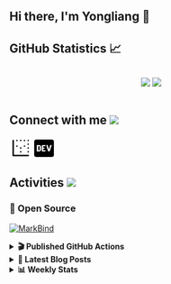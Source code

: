 ## Hi there, I'm Yongliang 👋 

## GitHub Statistics :chart_with_upwards_trend:
<div align="center">
<div style="display: flex; align-items: center; justify-content: center;">

[![](https://github-readme-stats.vercel.app/api?username=tlylt&show_icons=true&theme=tokyonight&hide_border=true&locale=en)](https://github.com/tlylt)
[![](https://github-readme-streak-stats.herokuapp.com/?user=tlylt&theme=tokyonight&hide_border=true)](https://github.com/tlylt)
</div>
</div>

## Connect with me <img src="https://media.giphy.com/media/2wh5K5yE3ulp3xgYcG/giphy-downsized.gif" width="30">

<a href="https://www.yongliangliu.com/" target="_blank"><img align="center" src="static/site-icon.png" alt="yongliangliu.com" height="40" width="40" /></a>
<a href="https://dev.to/tlylt" target="_blank"><img align="center" src="static/dev-badge.svg" alt="dev.to/tlylt" height="35" width="35" /></a>

## Activities <img src="https://media.giphy.com/media/WUlplcMpOCEmTGBtBW/giphy.gif" width="30">

### 🔭 Open Source

[![MarkBind](https://github-readme-stats.vercel.app/api/pin/?username=markbind&repo=markbind)](https://github.com/MarkBind/markbind)

<details>
<summary> <b>🎬 Published GitHub Actions </b> </summary>

[![install-graphviz](https://github-readme-stats.vercel.app/api/pin/?username=tlylt&repo=install-graphviz)](https://github.com/tlylt/install-graphviz)

[![reposense-action](https://github-readme-stats.vercel.app/api/pin/?username=tlylt&repo=reposense-action)](https://github.com/tlylt/reposense-action)

[![markbin-action](https://github-readme-stats.vercel.app/api/pin/?username=markbind&repo=markbind-action)](https://github.com/MarkBind/markbind-action)

</details>

<details>
<summary> <b>📕 Latest Blog Posts</b> </summary>

<!-- BLOG-POST-LIST:START -->
- [Open Source Software &lpar;OSS&rpar; Developer Journey](https://www.yongliangliu.com/blog/oss-dev-logs/)
- [Crossing abstraction barrier between parent and child class](https://www.yongliangliu.com/blog/cross-abstraction-barrier-between-parent-child/)
- [Intermediate GitHub CI Workflow Walk Through](https://www.yongliangliu.com/blog/intermediate-github-ci-workflow-walk-through/)
- [RooFind](https://www.yongliangliu.com/blog/roofind/)
- [Prove that the problem of determining whether a graph is connected is evasive](https://www.yongliangliu.com/blog/prove-graph-check-connected-evasive/)
<!-- BLOG-POST-LIST:END -->

</details>

<details>
<summary> <b>📊 Weekly Stats</b> </summary>

<!--START_SECTION:waka-->
![Code Time](http://img.shields.io/badge/Code%20Time-94%20hrs%2028%20mins-blue)

**🐱 My GitHub Data** 

> 🏆 3,582 Contributions in the Year 2022
 > 
> 📦 296.9 kB Used in GitHub's Storage 
 > 
> 🚫 Not Opted to Hire
 > 
> 📜 119 Public Repositories 
 > 
> 🔑 19 Private Repositories  
 > 
**I'm an Early 🐤** 

```text
🌞 Morning    403 commits    ██████░░░░░░░░░░░░░░░░░░░   27.03% 
🌆 Daytime    392 commits    ██████░░░░░░░░░░░░░░░░░░░   26.29% 
🌃 Evening    572 commits    █████████░░░░░░░░░░░░░░░░   38.36% 
🌙 Night      124 commits    ██░░░░░░░░░░░░░░░░░░░░░░░   8.32%

```
📅 **I'm Most Productive on Friday** 

```text
Monday       211 commits    ███░░░░░░░░░░░░░░░░░░░░░░   14.15% 
Tuesday      148 commits    ██░░░░░░░░░░░░░░░░░░░░░░░   9.93% 
Wednesday    230 commits    ███░░░░░░░░░░░░░░░░░░░░░░   15.43% 
Thursday     224 commits    ███░░░░░░░░░░░░░░░░░░░░░░   15.02% 
Friday       268 commits    ████░░░░░░░░░░░░░░░░░░░░░   17.97% 
Saturday     211 commits    ███░░░░░░░░░░░░░░░░░░░░░░   14.15% 
Sunday       199 commits    ███░░░░░░░░░░░░░░░░░░░░░░   13.35%

```


📊 **This Week I Spent My Time On** 

```text
⌚︎ Time Zone: Asia/Singapore

💬 Programming Languages: 
JavaScript               3 hrs 49 mins       ████████░░░░░░░░░░░░░░░░░   32.22% 
Python                   2 hrs 59 mins       ██████░░░░░░░░░░░░░░░░░░░   25.2% 
TypeScript               1 hr 52 mins        ████░░░░░░░░░░░░░░░░░░░░░   15.82% 
Markdown                 1 hr 50 mins        ████░░░░░░░░░░░░░░░░░░░░░   15.54% 
Vue.js                   42 mins             █░░░░░░░░░░░░░░░░░░░░░░░░   6.02%

```


 Last Updated on 18/08/2022 00:45:11 UTC
<!--END_SECTION:waka-->

</details>
